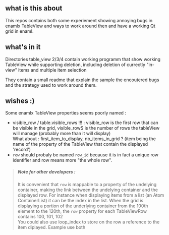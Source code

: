  ## what is this about
This repos contains both some experiement showing annoying bugs in enamlx TableView and ways to work around then and have a working Qt grid in enaml.

## what's in it

Directories table_view 2/3/4 contain working programm that show working TableView while supporting deletion, including deletion of currectly "in-view" items and multiple item selection

They contain a small readme that explain the sample the encoutered bugs and the strategy used to work around them.

## wishes :)

Some enamlx TableView properties seems poorly named :
 * visible_row / table.visible_rows !!! : visible_row is the first row that can be  visible in the grid, visible_rowS is the number of rows the tableView will manage (probably more than it will display)  
 What about : first_item_to_display, nb_items_in_grid ? (item being the name of the property of the TableView that contain the displayed 'record')
 * `row` should probaly be named `row_id` because it is in fact a unique row identifier and row means more "the whole row".
  
> ##### Note for other developers :
>
>    It is convenient that `row` is mappable to a property of the undelying container, making the link between the undelying container and the displayed row. 
>    For instance when displaying items from a list (an Atom ContainerList) it can be the index in the list.
>    When the grid is displaying a portion of the underlying container from the 100th element to the 120th, the `row` property for each TableViewRow contains 100, 101, 102   
>    You could also use loop_index to store on the row a reference to the item diplayed.
>    Example use both 
